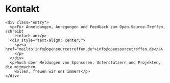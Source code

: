 <div id="content">
  <div class="post">
    	<h1 class="title">Kontakt</h1>

    <div class="entry">
      <p>Für Anmeldungen, Anregungen und Feedback zum Open-Source-Treffen, schreibt
        einfach an</p>
      <div style="text-align: center;">
        <p><a href="mailto:info@opensourcetreffen.de">info@opensourcetreffen.de</a>
        </p>
      </div>
      <p>Auch über Meldungen von Sponsoren, Unterstützern und Projekten, die mitmachen
        wollen, freuen wir uns immer!</p>
    </div>
  </div>
</div>